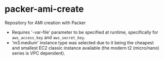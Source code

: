 # packer-ami-create
Repository for AMI creation with Packer


* Requires '-var-file' parameter to be specified at runtime, 
  specifically for `aws_access_key` and `aws_secret_key`.
* 'm3.medium' instance type was selected due to it being the 
  cheapest and smallest EC2 classic instance available (the modern t2 (micro/nano) series is VPC dependent).

